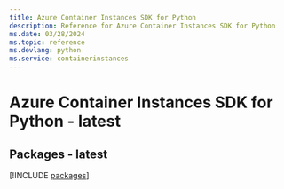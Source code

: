```yaml
---
title: Azure Container Instances SDK for Python
description: Reference for Azure Container Instances SDK for Python
ms.date: 03/28/2024
ms.topic: reference
ms.devlang: python
ms.service: containerinstances
---
```

# Azure Container Instances SDK for Python - latest
## Packages - latest
[!INCLUDE [packages](container-instances-index.md)]